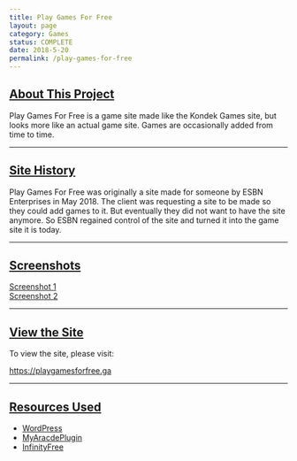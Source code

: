 ```yaml
---
title: Play Games For Free
layout: page
category: Games
status: COMPLETE
date: 2018-5-20
permalink: /play-games-for-free
---
```



## <u>About This Project</u>

Play Games For Free is a game site made like the Kondek Games site, but looks more like an actual game site.  Games are occasionally added from time to time.

<hr>

## <u>Site History</u>

Play Games For Free was originally a site made for someone by ESBN Enterprises in May 2018.  The client was requesting a site to be made so they could add games to it.  But eventually they did not want to have the site anymore.  So ESBN regained control of the site and turned it into the game site it is today.

<hr>

## <u>Screenshots</u>

<a target="_blank" href="https://www.bradykondek.ga/pics/pg1.png">Screenshot 1</a>
<br>
<a target="_blank" href="https://www.bradykondek.ga/pics/pg2.png">Screenshot 2</a>

<hr>

## <u>View the Site</u>

To view the site, please visit:

<a target="_blank" href="https://playgamesforfree.ga">https://playgamesforfree.ga</a>

<hr>

## <u>Resources Used</u>

<ul>
  <li><a target="_blank" href="https://wordpress.org">WordPress</a></li>
  <li><a target="_blank" href="https://myarcadeplugin.com">MyAracdePlugin</a></li>
  <li><a target="_blank" href="https://infinityfree.net">InfinityFree</a></li>
</ul>
